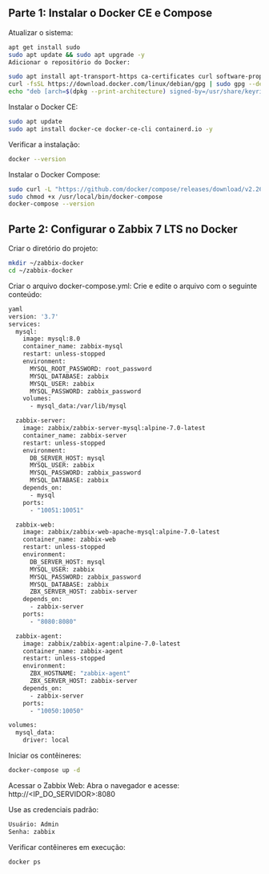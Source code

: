 ## Parte 1: Instalar o Docker CE e Compose ##

Atualizar o sistema:
```sh
apt get install sudo
sudo apt update && sudo apt upgrade -y
Adicionar o repositório do Docker:
```

```sh
sudo apt install apt-transport-https ca-certificates curl software-properties-common -y
curl -fsSL https://download.docker.com/linux/debian/gpg | sudo gpg --dearmor -o /usr/share/keyrings/docker-archive-keyring.gpg
echo "deb [arch=$(dpkg --print-architecture) signed-by=/usr/share/keyrings/docker-archive-keyring.gpg] https://download.docker.com/linux/debian $(lsb_release -cs) stable" | sudo tee /etc/apt/sources.list.d/docker.list > /dev/null
```

Instalar o Docker CE:
```sh
sudo apt update
sudo apt install docker-ce docker-ce-cli containerd.io -y
```

Verificar a instalação:
```sh
docker --version
```

Instalar o Docker Compose:
```sh
sudo curl -L "https://github.com/docker/compose/releases/download/v2.26.1/docker-compose-$(uname -s)-$(uname -m)" -o /usr/local/bin/docker-compose
sudo chmod +x /usr/local/bin/docker-compose
docker-compose --version
```

## Parte 2: Configurar o Zabbix 7 LTS no Docker ##

Criar o diretório do projeto:
```sh
mkdir ~/zabbix-docker
cd ~/zabbix-docker
```

Criar o arquivo docker-compose.yml: Crie e edite o arquivo com o seguinte conteúdo:
```sh
yaml
version: '3.7'
services:
  mysql:
    image: mysql:8.0
    container_name: zabbix-mysql
    restart: unless-stopped
    environment:
      MYSQL_ROOT_PASSWORD: root_password
      MYSQL_DATABASE: zabbix
      MYSQL_USER: zabbix
      MYSQL_PASSWORD: zabbix_password
    volumes:
      - mysql_data:/var/lib/mysql

  zabbix-server:
    image: zabbix/zabbix-server-mysql:alpine-7.0-latest
    container_name: zabbix-server
    restart: unless-stopped
    environment:
      DB_SERVER_HOST: mysql
      MYSQL_USER: zabbix
      MYSQL_PASSWORD: zabbix_password
      MYSQL_DATABASE: zabbix
    depends_on:
      - mysql
    ports:
      - "10051:10051"

  zabbix-web:
    image: zabbix/zabbix-web-apache-mysql:alpine-7.0-latest
    container_name: zabbix-web
    restart: unless-stopped
    environment:
      DB_SERVER_HOST: mysql
      MYSQL_USER: zabbix
      MYSQL_PASSWORD: zabbix_password
      MYSQL_DATABASE: zabbix
      ZBX_SERVER_HOST: zabbix-server
    depends_on:
      - zabbix-server
    ports:
      - "8080:8080"

  zabbix-agent:
    image: zabbix/zabbix-agent:alpine-7.0-latest
    container_name: zabbix-agent
    restart: unless-stopped
    environment:
      ZBX_HOSTNAME: "zabbix-agent"
      ZBX_SERVER_HOST: zabbix-server
    depends_on:
      - zabbix-server
    ports:
      - "10050:10050"

volumes:
  mysql_data:
    driver: local
```

Iniciar os contêineres:
```sh
docker-compose up -d
```

Acessar o Zabbix Web: Abra o navegador e acesse:
http://<IP_DO_SERVIDOR>:8080


Use as credenciais padrão:
```sh
Usuário: Admin
Senha: zabbix
```

Verificar contêineres em execução:
```sh
docker ps
```

